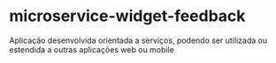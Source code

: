# microservice-widget-feedback
Aplicação desenvolvida orientada a serviços, podendo ser utilizada ou estendida a outras aplicações web ou mobile
